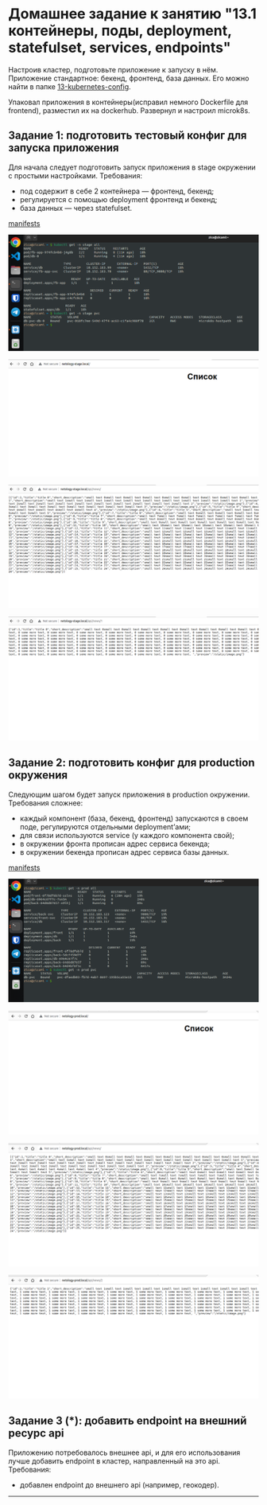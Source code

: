 # Домашнее задание к занятию "13.1 контейнеры, поды, deployment, statefulset, services, endpoints"
Настроив кластер, подготовьте приложение к запуску в нём. Приложение стандартное: бекенд, фронтенд, база данных. Его можно найти в папке [13-kubernetes-config](13-kubernetes-config).

Упаковал приложения в контейнеры(исправил немного Dockerfile для frontend), разместил их на dockerhub. Развернул и настроил microk8s. 

## Задание 1: подготовить тестовый конфиг для запуска приложения
Для начала следует подготовить запуск приложения в stage окружении с простыми настройками. Требования:
* под содержит в себе 2 контейнера — фронтенд, бекенд;
* регулируется с помощью deployment фронтенд и бекенд;
* база данных — через statefulset.

[manifests](https://github.com/arhipovea/devops-netology/blob/main/13-kubernetes-config-01-objects/manifests/stage)

![pic01](https://github.com/arhipovea/devops-netology/blob/main/13-kubernetes-config-01-objects/assets/pic01.png)

![pic02](https://github.com/arhipovea/devops-netology/blob/main/13-kubernetes-config-01-objects/assets/pic02.png)

![pic03](https://github.com/arhipovea/devops-netology/blob/main/13-kubernetes-config-01-objects/assets/pic03.png)

![pic04](https://github.com/arhipovea/devops-netology/blob/main/13-kubernetes-config-01-objects/assets/pic04.png)


## Задание 2: подготовить конфиг для production окружения
Следующим шагом будет запуск приложения в production окружении. Требования сложнее:
* каждый компонент (база, бекенд, фронтенд) запускаются в своем поде, регулируются отдельными deployment’ами;
* для связи используются service (у каждого компонента свой);
* в окружении фронта прописан адрес сервиса бекенда;
* в окружении бекенда прописан адрес сервиса базы данных.

[manifests](https://github.com/arhipovea/devops-netology/blob/main/13-kubernetes-config-01-objects/manifests/prod)

![pic05](https://github.com/arhipovea/devops-netology/blob/main/13-kubernetes-config-01-objects/assets/pic05.png)

![pic06](https://github.com/arhipovea/devops-netology/blob/main/13-kubernetes-config-01-objects/assets/pic06.png)

![pic07](https://github.com/arhipovea/devops-netology/blob/main/13-kubernetes-config-01-objects/assets/pic07.png)

![pic08](https://github.com/arhipovea/devops-netology/blob/main/13-kubernetes-config-01-objects/assets/pic08.png)

## Задание 3 (*): добавить endpoint на внешний ресурс api
Приложению потребовалось внешнее api, и для его использования лучше добавить endpoint в кластер, направленный на это api. Требования:
* добавлен endpoint до внешнего api (например, геокодер).

---
